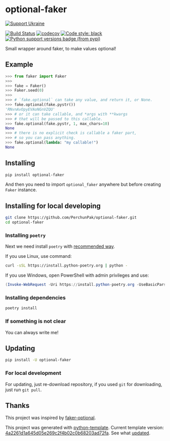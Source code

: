 # optional-faker

[![Support Ukraine](https://badgen.net/badge/support/UKRAINE/?color=0057B8&labelColor=FFD700)](https://www.gov.uk/government/news/ukraine-what-you-can-do-to-help)

[![Build Status](https://github.com/PerchunPak/optional-faker/actions/workflows/test.yml/badge.svg?branch=master)](https://github.com/PerchunPak/optional-faker/actions?query=workflow%3Atest)
[![codecov](https://codecov.io/gh/PerchunPak/optional-faker/branch/master/graph/badge.svg)](https://codecov.io/gh/PerchunPak/optional-faker)
[![Code style: black](https://img.shields.io/badge/code%20style-black-000000.svg)](https://github.com/psf/black)
[![Python support versions badge (from pypi)](https://img.shields.io/pypi/pyversions/optional-faker)](https://www.python.org/downloads/)

Small wrapper around faker, to make values optional!

## Example

```py
>>> from faker import Faker
>>> 
>>> fake = Faker()
>>> Faker.seed(0)
>>> 
>>> # `fake.optional` can take any value, and return it, or None.
>>> fake.optional(fake.pystr())
'RNvnAvOpyEVAoNGnVZQU'
>>> # or it can take callable, and *args with **kwargs
>>> # that will be passed to this callable.
>>> fake.optional(fake.pystr, 1, max_chars=10)
None
>>> # there is no explicit check is callable a faker part,
>>> # so you can pass anything.
>>> fake.optional(lambda: "my callable!")
None
```

## Installing

```bash
pip install optional-faker
```

And then you need to import `optional_faker` anywhere but before creating `Faker` instance.

## Installing for local developing

```bash
git clone https://github.com/PerchunPak/optional-faker.git
cd optional-faker
```

### Installing `poetry`

Next we need install `poetry` with [recommended way](https://python-poetry.org/docs/master/#installation).

If you use Linux, use command:

```bash
curl -sSL https://install.python-poetry.org | python -
```

If you use Windows, open PowerShell with admin privileges and use:

```powershell
(Invoke-WebRequest -Uri https://install.python-poetry.org -UseBasicParsing).Content | python -
```

### Installing dependencies

```bash
poetry install
```

### If something is not clear

You can always write me!

## Updating

```bash
pip install -U optional-faker
```

### For local development

For updating, just re-download repository,
if you used `git` for downloading, just run `git pull`.

## Thanks

This project was inspired by [faker-optional](https://github.com/lyz-code/faker-optional).

This project was generated with [python-template](https://github.com/PerchunPak/python-template).
Current template version: [4a2261d1a645d05e269c2f4b02c0b68203ad72fa](https://github.com/PerchunPak/python-template/tree/4a2261d1a645d05e269c2f4b02c0b68203ad72fa).
See what [updated](https://github.com/PerchunPak/python-template/compare/4a2261d1a645d05e269c2f4b02c0b68203ad72fa...master).
